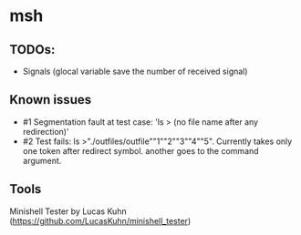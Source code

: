 # msh

## TODOs:
- Signals (glocal variable save the number of received signal)

## Known issues

- #1 Segmentation fault at test case: 'ls > (no file name after any redirection)'
- #2 Test fails: ls >"./outfiles/outfile""1""2""3""4""5". Currently takes only one token after redirect symbol. another goes to the command argument.

## Tools

 Minishell Tester by Lucas Kuhn (https://github.com/LucasKuhn/minishell_tester)

